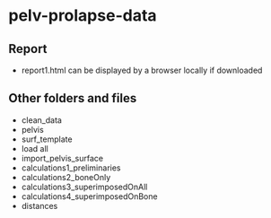 # pelv-prolapse-data

## Report
- report1.html can be displayed by a browser locally if downloaded

## Other folders and files
- clean_data
- pelvis
- surf_template
- load all
- import_pelvis_surface
- calculations1_preliminaries
- calculations2_boneOnly
- calculations3_superimposedOnAll
- calculations4_superimposedOnBone
- distances
